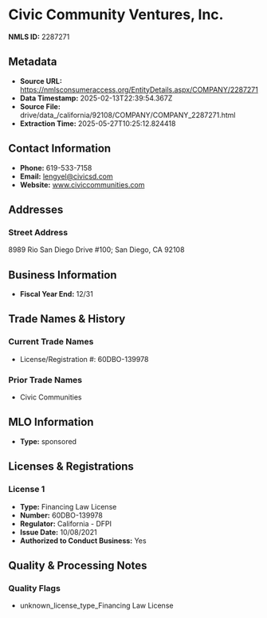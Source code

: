 # Civic Community Ventures, Inc.

**NMLS ID:** 2287271

## Metadata
- **Source URL:** https://nmlsconsumeraccess.org/EntityDetails.aspx/COMPANY/2287271
- **Data Timestamp:** 2025-02-13T22:39:54.367Z
- **Source File:** drive/data_/california/92108/COMPANY/COMPANY_2287271.html
- **Extraction Time:** 2025-05-27T10:25:12.824418

## Contact Information
- **Phone:** 619-533-7158
- **Email:** lengyel@civicsd.com
- **Website:** www.civiccommunities.com

## Addresses
### Street Address
8989 Rio San Diego Drive #100; San Diego, CA 92108

## Business Information
- **Fiscal Year End:** 12/31

## Trade Names & History
### Current Trade Names
- License/Registration #: 60DBO-139978

### Prior Trade Names
- Civic Communities

## MLO Information
- **Type:** sponsored

## Licenses & Registrations

### License 1
- **Type:** Financing Law License
- **Number:** 60DBO-139978
- **Regulator:** California - DFPI
- **Issue Date:** 10/08/2021
- **Authorized to Conduct Business:** Yes

## Quality & Processing Notes
### Quality Flags
- unknown_license_type_Financing Law License
